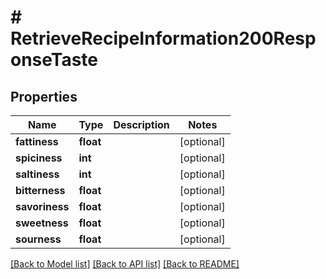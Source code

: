 # # RetrieveRecipeInformation200ResponseTaste

## Properties

Name | Type | Description | Notes
------------ | ------------- | ------------- | -------------
**fattiness** | **float** |  | [optional]
**spiciness** | **int** |  | [optional]
**saltiness** | **int** |  | [optional]
**bitterness** | **float** |  | [optional]
**savoriness** | **float** |  | [optional]
**sweetness** | **float** |  | [optional]
**sourness** | **float** |  | [optional]

[[Back to Model list]](../../README.md#models) [[Back to API list]](../../README.md#endpoints) [[Back to README]](../../README.md)
